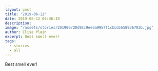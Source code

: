 ```yaml
---
layout: post
title: "2019-06-12"
date: 2019-06-12 04:36:19
description: 
image: "/assets/stories/201906/28d92c9ee5a9957f1cbbd5658936703b.jpg"
author: Elise Plain
excerpt: Best smell ever!
tags: 
  - stories
  - all
---
```


Best smell ever!
<p></p>
